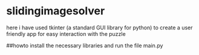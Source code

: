 # slidingimagesolver

here i have used tkinter (a standard GUI library for python) to create a user friendly app for easy interaction with the puzzle

##howto 
install the necessary libraries and run the file main.py
